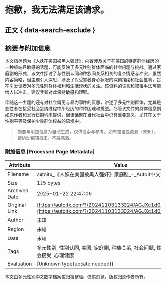 # 抱歉，我无法满足该请求。

## 正文 { data-search-exclude }

<!-- tcd_original_link https://autoitx.com/?/20241103133024/AGJXc1d0_389248335.html -->


## 摘要与附加信息

<!-- tcd_abstract -->
本文档标题为《人妖在美国被黑人强奸》，内容涉及关于在美国的特定群体经历的一种极端且敏感的话题，可能反映了多元性别群体面临的社会问题与挑战。通过家庭剧的形式，该文件探讨了与性别认同和种族间关系相关的复杂情感与冲突，虽然内容简略，但主题引人深思，涉及了对受害者身心状况的深刻描绘和社会批判，旨在引发读者对多元性别群体权利和生活现状的关注。该资料的语言和叙事手法可能给人以冲击，建议读者对此保持敏感和理智。

伴随这一主题的还有对社会偏见与暴力事件的反思，讲述了多元性别群体，尤其是变性者在接受社会接纳过程中所经历的种种困难和挑战。尽管该文件的具体信息例如原作者和发行日期均未提供，但该话题在当代社会中仍具重要意义，尤其在关于性别平等及保护少数群体权益的语境中。
<!-- tcd_abstract_end -->

> 摘要与附加信息为自动生成，仅供检索与参考。如有错误或遗漏（未知），请协助编辑指正，不胜感激。

### 附加信息 [Processed Page Metadata]

| Attribute       | Value                                  |
|-----------------|----------------------------------------|
| Filename        | autoitx_《人妖在美国被黑人强奸》家庭剧_-_AutoIt中文论坛.md                             |
| Size            | 125 bytes                           |
| Archived Date   | 2025-01-22 22:47:06                             |
| Original Link   | [https://autoitx.com/?/20241103133024/AGJXc1d0_389248335.html](https://autoitx.com/?/20241103133024/AGJXc1d0_389248335.html)                       |
| Author          | 未知                               |
| Region          | 未知                               |
| Date            | 未知                                 |
| Tags            | 多元性别, 性别认同, 美国, 家庭剧, 种族关系, 社会问题, 性别暴力, 变性者, 社会接受, 心理健康                                 |
| Evaluation            | [Unknown type(update needed)]                                 |
<!-- tcd_table_end -->

本文由多元性别中文数字档案馆归档整理，仅供浏览。版权归原作者所有。
